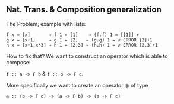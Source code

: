 Nat. Trans. &amp; Composition generalization
--------------------------------------------

The Problem; example with lists:

<pre class="haskell"><code>f x = [x]       ⇒ f 1 = [1]    ⇒ (f.f) 1 = [[1]] ✗
g x = [x+1]     ⇒ g 1 = [2]   ⇒ (g.g) 1 = ✗ ERROR [2]+1
h x = [x+1,x*3] ⇒ h 1 = [2,3] ⇒ (h.h) 1 = ✗ ERROR [2,3]+1</code></pre>

How to fix that?  We want to construct an operator which is able to compose:

`f :: a -> F b` &amp; `f :: b -> F c`.

More specifically we want to create an operator ◎ of type

`◎ :: (b -> F c) -> (a -> F b) -> (a -> F c)`
